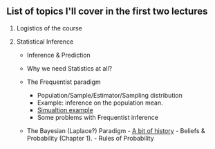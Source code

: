 ## List of topics I'll cover in the first two lectures


   1. Logistics of the course
   
   2. Statistical Inference
        - Inference & Prediction
        - Why we need Statistics at all?
        - The Frequentist paradigm
            
            * Population/Sample/Estimator/Sampling distribution
            * Example: inference on the population mean.
            * [Simualtion example](samplingDistribution.md)
            * Some problems with Frequentist inference
        
        - The Bayesian (Laplace?) Paradigm
              - [A bit of history](https://projecteuclid.org/download/pdf_1/euclid.ba/1340371071)
              - Beliefs & Probability (Chapter 1).
              - Rules of Probability
                  
